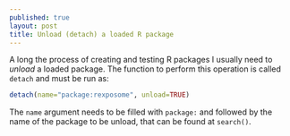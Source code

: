 ```yaml
---
published: true
layout: post
title: Unload (detach) a loaded R package
---
```


A long the process of creating and testing R packages I usually need to *unload* a loaded package. The function to perform this operation is called `detach` and must be run as:

```R
detach(name="package:rexposome", unload=TRUE)
```

The `name` argument needs to be filled with `package:` and followed by the name of the package to be unload, that can be found at `search()`.
